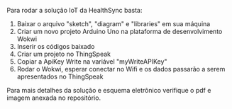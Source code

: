 Para rodar a solução IoT da HealthSync basta:

1. Baixar o arquivo "sketch", "diagram" e "libraries" em sua máquina
2. Criar um novo projeto Arduino Uno na plataforma de desenvolvimento Wokwi
3. Inserir os códigos baixado
4. Criar um projeto no ThingSpeak 
5. Copiar a ApiKey Write na variável "myWriteAPIKey"
6. Rodar o Wokwi, esperar conectar no Wifi e os dados passarão a serem apresentados no ThingSpeak

Para mais detalhes da solução e esquema eletrônico verifique o pdf e imagem anexada no repositório.
